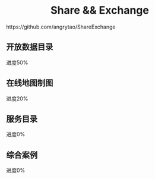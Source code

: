 <h1 align="center">Share && Exchange</h1>
https://github.com/angrytao/ShareExchange

## 开放数据目录
进度50%

## 在线地图制图
进度20%

## 服务目录
进度0%

## 综合案例
进度0%